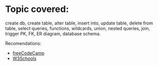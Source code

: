 # Topic covered:

create db, create table, alter table, insert into, update table, delete from table, select queries, functions, wildcards, union, nested queries, join, trigger PK, FK, ER diagram, database schema.

Recomendations:
- [freeCodeCamp](https://www.mikedane.com/databases/sql/)
- [W3Schools](https://www.w3schools.com/sql/default.asp)
